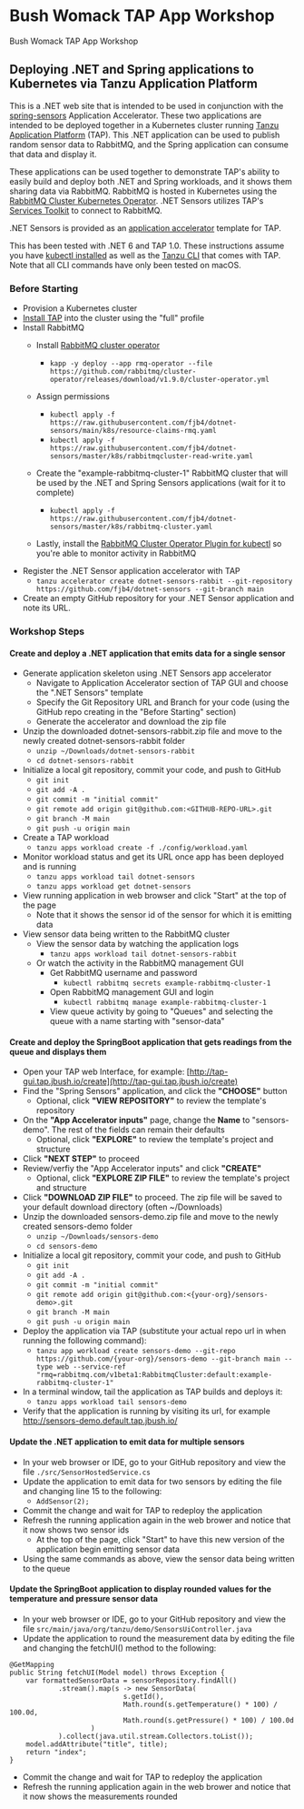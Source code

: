 # Bush Womack TAP App Workshop
Bush Womack TAP App Workshop
## Deploying .NET and Spring applications to Kubernetes via Tanzu Application Platform

This is a .NET web site that is intended to be used in conjunction with the [spring-sensors](https://github.com/sample-accelerators/spring-sensors) Application Accelerator. These two applications are intended to be deployed together in a Kubernetes cluster running  [Tanzu Application Platform](https://tanzu.vmware.com/application-platform) (TAP). This .NET application can be used to publish random sensor data to RabbitMQ, and the Spring application can consume that data and display it.

These applications can be used together to demonstrate TAP's ability to easily build and deploy both .NET and Spring workloads, and it shows them sharing data via RabbitMQ. RabbitMQ is hosted in Kubernetes using the [RabbitMQ Cluster Kubernetes Operator](https://github.com/rabbitmq/cluster-operator). .NET Sensors utilizes TAP's [Services Toolkit](https://docs.vmware.com/en/Tanzu-Application-Platform/1.0/tap/GUID-services-toolkit-about.html) to connect to RabbitMQ.

.NET Sensors is provided as an [application accelerator](https://docs.vmware.com/en/Application-Accelerator-for-VMware-Tanzu/index.html) template for TAP.

This has been tested with .NET 6 and TAP 1.0. These instructions assume you have [kubectl installed](https://kubernetes.io/docs/tasks/tools/) as well as the [Tanzu CLI](https://docs.vmware.com/en/Tanzu-Application-Platform/1.0/tap/GUID-install-general.html) that comes with TAP. Note that all CLI commands have only been tested on macOS.

### Before Starting

* Provision a Kubernetes cluster
* [Install TAP](https://docs.vmware.com/en/VMware-Tanzu-Application-Platform/index.html) into the cluster using the "full" profile
* Install RabbitMQ
    * Install [RabbitMQ cluster operator](https://github.com/rabbitmq/cluster-operator)
        * `kapp -y deploy --app rmq-operator --file https://github.com/rabbitmq/cluster-operator/releases/download/v1.9.0/cluster-operator.yml `

    * Assign permissions
        * `kubectl apply -f https://raw.githubusercontent.com/fjb4/dotnet-sensors/main/k8s/resource-claims-rmq.yaml`
        * `kubectl apply -f https://raw.githubusercontent.com/fjb4/dotnet-sensors/master/k8s/rabbitmqcluster-read-write.yaml`

    * Create the "example-rabbitmq-cluster-1" RabbitMQ cluster that will be used by the .NET and Spring Sensors applications (wait for it to complete)
        * `kubectl apply -f https://raw.githubusercontent.com/fjb4/dotnet-sensors/master/k8s/rabbitmq-cluster.yaml`
    * Lastly, install the [RabbitMQ Cluster Operator Plugin for kubectl](https://www.rabbitmq.com/kubernetes/operator/kubectl-plugin.html) so you're able to monitor activity in RabbitMQ
* Register the .NET Sensor application accelerator with TAP
    * `tanzu accelerator create dotnet-sensors-rabbit --git-repository https://github.com/fjb4/dotnet-sensors --git-branch main`
* Create an empty GitHub repository for your .NET Sensor application and note its URL.

### Workshop Steps

#### Create and deploy a .NET application that emits data for a single sensor

* Generate application skeleton using .NET Sensors app accelerator
  * Navigate to Application Accelerator section of TAP GUI and choose the ".NET Sensors" template
  * Specify the Git Repository URL and Branch for your code (using the GitHub repo creating in the "Before Starting" section)
  * Generate the accelerator and download the zip file
* Unzip the downloaded dotnet-sensors-rabbit.zip file and move to the newly created dotnet-sensors-rabbit folder
  * `unzip ~/Downloads/dotnet-sensors-rabbit`
  * `cd dotnet-sensors-rabbit`
* Initialize a local git repository, commit your code, and push to GitHub
  * `git init`
  * `git add -A .`
  * `git commit -m "initial commit"`
  * `git remote add origin git@github.com:<GITHUB-REPO-URL>.git`
  * `git branch -M main`
  * `git push -u origin main`
* Create a TAP workload
  * `tanzu apps workload create -f ./config/workload.yaml`
* Monitor workload status and get its URL once app has been deployed and is running
  * `tanzu apps workload tail dotnet-sensors`
  * `tanzu apps workload get dotnet-sensors`
* View running application in web browser and click "Start" at the top of the page
  * Note that it shows the sensor id of the sensor for which it is emitting data
* View sensor data being written to the RabbitMQ cluster
  * View the sensor data by watching the application logs
    * `tanzu apps workload tail dotnet-sensors-rabbit`
  * Or watch the activity in the RabbitMQ management GUI
    * Get RabbitMQ username and password
      * `kubectl rabbitmq secrets example-rabbitmq-cluster-1`
    * Open RabbitMQ management GUI and login
      * `kubectl rabbitmq manage example-rabbitmq-cluster-1`
    * View queue activity by going to "Queues" and selecting the queue with a name starting with "sensor-data"

#### Create and deploy the SpringBoot application that gets readings from the queue and displays them

* Open your TAP web Interface, for example:  [http://tap-gui.tap.jbush.io/create](http://tap-gui.tap.jbush.io/create)
* Find the "Spring Sensors" application, and click the **"CHOOSE"** button
   * Optional, click **"VIEW REPOSITORY"** to review the template's repository
* On the **"App Accelerator inputs"** page, change the **Name** to "sensors-demo". The rest of the fields can remain their defaults
   * Optional, click **"EXPLORE"** to review the template's project and structure
* Click **"NEXT STEP"** to proceed
* Review/verfiy the "App Accelerator inputs" and click **"CREATE"**
   * Optional, click **"EXPLORE ZIP FILE"** to review the template's project and structure
* Click **"DOWNLOAD ZIP FILE"** to proceed. The zip file will be saved to your default download directory (often ~/Downloads)
* Unzip the downloaded sensors-demo.zip file and move to the newly created sensors-demo folder
  * `unzip ~/Downloads/sensors-demo`
  * `cd sensors-demo`
* Initialize a local git repository, commit your code, and push to GitHub
   * `git init`
   * `git add -A .`
   * `git commit -m "initial commit"`
   * `git remote add origin git@github.com:<{your-org}/sensors-demo>.git`
   * `git branch -M main`
   * `git push -u origin main`
* Deploy the application via TAP (substitute your actual repo url in when running the following command):
   * ```tanzu app workload create sensors-demo --git-repo https://github.com/{your-org}/sensors-demo --git-branch main --type web --service-ref "rmq=rabbitmq.com/v1beta1:RabbitmqCluster:default:example-rabbitmq-cluster-1"```
* In a terminal window, tail the application as TAP builds and deploys it:
   * `tanzu apps workload tail sensors-demo`
* Verify that the application is running by visiting its url, for example http://sensors-demo.default.tap.jbush.io/

#### Update the .NET application to emit data for multiple sensors

* In your web browser or IDE, go to your GitHub repository and view the file `./src/SensorHostedService.cs`
* Update the application to emit data for two sensors by editing the file and changing line 15 to the following:
  * `AddSensor(2);`
* Commit the change and wait for TAP to redeploy the application
* Refresh the running application again in the web brower and notice that it now shows two sensor ids
  * At the top of the page, click "Start" to have this new version of the application begin emitting sensor data
* Using the same commands as above, view the sensor data being written to the queue

#### Update the SpringBoot application to display rounded values for the temperature and pressure sensor data

* In your web browser or IDE, go to your GitHub repository and view the file `src/main/java/org/tanzu/demo/SensorsUiController.java`
* Update the application to round the measurement data by editing the file and changing the fetchUI() method to the following:  
```
@GetMapping
public String fetchUI(Model model) throws Exception {
    var formattedSensorData = sensorRepository.findAll()
            .stream().map(s -> new SensorData(
                            s.getId(),
                            Math.round(s.getTemperature() * 100) / 100.0d,
                            Math.round(s.getPressure() * 100) / 100.0d
                    )
            ).collect(java.util.stream.Collectors.toList());
    model.addAttribute("title", title);
    return "index";
}
```  
* Commit the change and wait for TAP to redeploy the application
* Refresh the running application again in the web brower and notice that it now shows the measurements rounded
